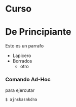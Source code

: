 # Curso
# De Principiante

Esto es un parrafo

* Lapicero
* Borrados
    * otro


### Comando Ad-Hoc
para ejercutar 

```
$ ajnskasnkdna
```